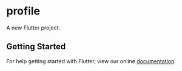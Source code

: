 # profile

A new Flutter project.

## Getting Started

For help getting started with Flutter, view our online
[documentation](https://flutter.io/).
